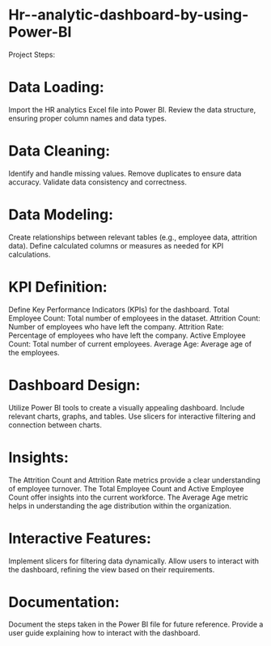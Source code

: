 # Hr--analytic-dashboard-by-using-Power-BI
Project Steps:
# Data Loading:
Import the HR analytics Excel file into Power BI.
Review the data structure, ensuring proper column names and data types.
# Data Cleaning:
Identify and handle missing values.
Remove duplicates to ensure data accuracy.
Validate data consistency and correctness.
# Data Modeling:
Create relationships between relevant tables (e.g., employee data, attrition data).
Define calculated columns or measures as needed for KPI calculations.
# KPI Definition:
Define Key Performance Indicators (KPIs) for the dashboard.
Total Employee Count: Total number of employees in the dataset.
Attrition Count: Number of employees who have left the company.
Attrition Rate: Percentage of employees who have left the company.
Active Employee Count: Total number of current employees.
Average Age: Average age of the employees.
# Dashboard Design:
Utilize Power BI tools to create a visually appealing dashboard.
Include relevant charts, graphs, and tables.
Use slicers for interactive filtering and connection between charts.
# Insights:
The Attrition Count and Attrition Rate metrics provide a clear understanding of employee turnover.
The Total Employee Count and Active Employee Count offer insights into the current workforce.
The Average Age metric helps in understanding the age distribution within the organization.
# Interactive Features:
Implement slicers for filtering data dynamically.
Allow users to interact with the dashboard, refining the view based on their requirements.
# Documentation:
Document the steps taken in the Power BI file for future reference.
Provide a user guide explaining how to interact with the dashboard.
